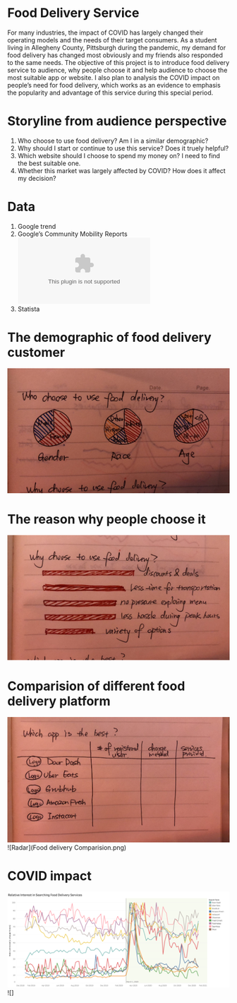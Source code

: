 # Food Delivery Service
For many industries, the impact of COVID has largely changed their operating models and the needs of their target consumers. As a student living in Allegheny County, Pittsburgh during the pandemic, my demand for food delivery has changed most obviously and my friends also responded to the same needs. The objective of this project is to introduce food delivery service to audience, why people choose it and help audience to choose the most suitable app or website. I also plan to analysis the COVID impact on people’s need for food delivery, which works as an evidence to emphasis the popularity and advantage of this service during this special period.

# Storyline from audience perspective
1. Who choose to use food delivery? Am I in a similar demographic? 
2. Why should I start or continue to use this service? Does it truely helpful?
3. Which website should I choose to spend my money on? I need to find the best suitable one.
4. Whether this market was largely affected by COVID? How does it affect my decision?

# Data
1. Google trend
2. Google’s Community Mobility Reports ![Community Mobility Reports](data.xlsx)
3. Statista

# The demographic of food delivery customer
![Who choose food delivery](who.jpg)

# The reason why people choose it
![Why choose food delivery](Why.jpg)

# Comparision of different food delivery platform
![comparision table](which.jpg)
![Radar](Food delivery Comparision.png)

# COVID impact
![Interest change of each playform](interest.png)
![]
